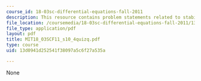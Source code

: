```yaml
---
course_id: 18-03sc-differential-equations-fall-2011
description: This resource contains problem statements related to stability of equilibria.
file_location: /coursemedia/18-03sc-differential-equations-fall-2011/13d0941d252541f38097a5c6f27a535a_MIT18_03SCF11_s10_4quizq.pdf
file_type: application/pdf
layout: pdf
title: MIT18_03SCF11_s10_4quizq.pdf
type: course
uid: 13d0941d252541f38097a5c6f27a535a

---
```

None